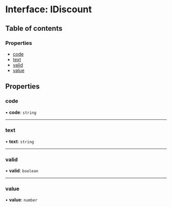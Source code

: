 # Interface: IDiscount

## Table of contents

### Properties

- [code](IDiscount.md#code)
- [text](IDiscount.md#text)
- [valid](IDiscount.md#valid)
- [value](IDiscount.md#value)

## Properties

### code

• **code**: `string`

___

### text

• **text**: `string`

___

### valid

• **valid**: `boolean`

___

### value

• **value**: `number`
